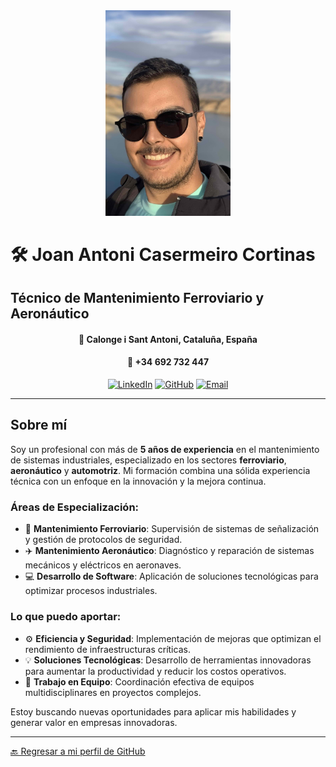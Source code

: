 <div align="center">
  <img src="https://github.com/tonicasermeiro/Pictures/blob/30f4002819d959e5758da11186aa5267112f7f0a/IMG_1324_Nero%20AI_Compress_High.jpeg?raw=true" alt="Foto Profesional" width="200px">
</div>

# 🛠️ **Joan Antoni Casermeiro Cortinas**  
## **Técnico de Mantenimiento Ferroviario y Aeronáutico**  

<div align="center">
  
#### 📍 Calonge i Sant Antoni, Cataluña, España

</div>
<div align="center">
  
#### 📱 +34 692 732 447

</div>

<div align="center">
  
  [![LinkedIn](https://img.shields.io/badge/LinkedIn-0077B5?style=for-the-badge&logo=linkedin&logoColor=white)](https://www.linkedin.com/in/tonicasermeiro)
  [![GitHub](https://img.shields.io/badge/GitHub-100000?style=for-the-badge&logo=github&logoColor=white)](https://github.com/tonicasermeiro)
  [![Email](https://img.shields.io/badge/Apple_Mail-0078D4?style=for-the-badge&logo=apple&logoColor=white)](mailto:toni.casermeiro@icloud.com)

</div>

---

## **Sobre mí**  
Soy un profesional con más de **5 años de experiencia** en el mantenimiento de sistemas industriales, especializado en los sectores **ferroviario**, **aeronáutico** y **automotriz**. Mi formación combina una sólida experiencia técnica con un enfoque en la innovación y la mejora continua.

### **Áreas de Especialización:**
- 🚆 **Mantenimiento Ferroviario**: Supervisión de sistemas de señalización y gestión de protocolos de seguridad.
- ✈️ **Mantenimiento Aeronáutico**: Diagnóstico y reparación de sistemas mecánicos y eléctricos en aeronaves.
- 💻 **Desarrollo de Software**: Aplicación de soluciones tecnológicas para optimizar procesos industriales.

### **Lo que puedo aportar:**
- ⚙️ **Eficiencia y Seguridad**: Implementación de mejoras que optimizan el rendimiento de infraestructuras críticas.
- 💡 **Soluciones Tecnológicas**: Desarrollo de herramientas innovadoras para aumentar la productividad y reducir los costos operativos.
- 🤝 **Trabajo en Equipo**: Coordinación efectiva de equipos multidisciplinares en proyectos complejos.

Estoy buscando nuevas oportunidades para aplicar mis habilidades y generar valor en empresas innovadoras.

---

[🔙 Regresar a mi perfil de GitHub](https://github.com/tonicasermeiro)